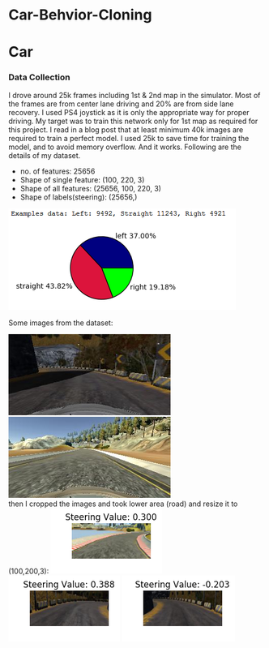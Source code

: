 # Car-Behvior-Cloning
<h1>Car</h1>
<h3>Data Collection</h3>
<p>I drove around 25k frames including 1st & 2nd map in the simulator. Most of the frames are from center lane driving and 20% are from side lane recovery. I used PS4 joystick as it is only the appropriate way for proper driving. My target was to train this network only for 1st map as required for this project. I read in a blog post that at least minimum 40k images are required to train a perfect model. I used 25k to save time for training the model, and to avoid memory overflow. And it works.
Following are the details of my dataset.
</p>
<ul><li> no. of features: 	25656</li>
<li> Shape of single feature:	(100, 220, 3)</li>
<li> Shape of all features:	(25656, 100, 220, 3)</li>
<li> Shape of labels(steering):	(25656,)</li></ul>
<img src='doc_image/data_size.png'/>

Some images from the dataset: 

<img src='doc_image/center_2017_02_10_13_48_47_600.jpg'/>
<img src='doc_image/center_2017_02_10_13_52_22_872.jpg'/>
<br/>
then I cropped the images and took lower area (road) and resize it to (100,200,3):

<img src='doc_image/cropped_img.png'/>
<img src='doc_image/cropped_img1.png'/>
<img src='doc_image/cropped_img_2.png'/>
